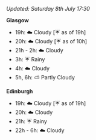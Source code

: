 *Updated: Saturday 8th July 17:30*

**Glasgow**

* 19h: :cloud: Cloudy [:umbrella: as of 19h]
* 20h: :cloud: Cloudy [:umbrella: as of 10h]
* 21h - 2h: :cloud: Cloudy
* 3h: :umbrella: Rainy
* 4h: :cloud: Cloudy
* 5h, 6h: :partly_sunny: Partly Cloudy

**Edinburgh**

* 19h: :cloud: Cloudy [:umbrella: as of 19h]
* 20h: :cloud: Cloudy
* 21h: :umbrella: Rainy
* 22h - 6h: :cloud: Cloudy
